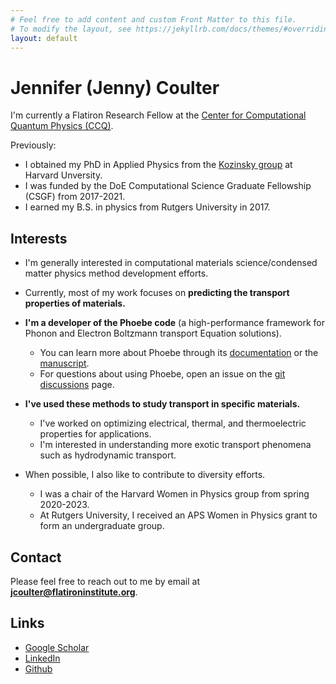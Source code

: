 ```yaml
---
# Feel free to add content and custom Front Matter to this file.
# To modify the layout, see https://jekyllrb.com/docs/themes/#overriding-theme-defaults
layout: default
---
```


# Jennifer (Jenny) Coulter

I'm currently a Flatiron Research Fellow at the [Center for Computational Quantum Physics (CCQ)](https://www.simonsfoundation.org/flatiron/center-for-computational-quantum-physics/).

Previously:
 * I obtained my PhD in Applied Physics from the [Kozinsky group](https://mir.g.harvard.edu/) at Harvard Unversity.
 * I was funded by the DoE Computational Science Graduate Fellowship (CSGF) from 2017-2021.
 * I earned my B.S. in physics from Rutgers University in 2017.

## Interests
* I'm generally interested in computational materials science/condensed matter physics method development efforts.
* Currently, most of my work focuses on **predicting the transport properties of materials.**

* **I'm a developer of the Phoebe code** (a high-performance framework for Phonon and Electron Boltzmann transport Equation solutions).
  * You can learn more about Phoebe through its [documentation](https://phoebe.readthedocs.io/en/develop/introduction.html) or the [manuscript](https://dx.doi.org/10.1088/2515-7639/ac86f6).
  * For questions about using Phoebe, open an issue on the [git discussions](https://github.com/mir-group/phoebe/discussions) page.  
  
* **I've used these methods to study transport in specific materials.**
  * I've worked on optimizing electrical, thermal, and thermoelectric properties for applications.
  * I'm interested in understanding more exotic transport phenomena such as hydrodynamic transport.

* When possible, I also like to contribute to diversity efforts.
  * I was a chair of the Harvard Women in Physics group from spring 2020-2023.
  * At Rutgers University, I received an APS Women in Physics grant to form an undergraduate group.

## Contact
Please feel free to reach out to me by email at **jcoulter@flatironinstitute.org**.

## Links
* [Google Scholar](https://scholar.google.com/citations?hl=en&user=4-QTKr4AAAAJ)
* [LinkedIn](https://www.linkedin.com/in/jenny-coulter-0945b7105/)
* [Github](https://github.com/jcoulter12)

